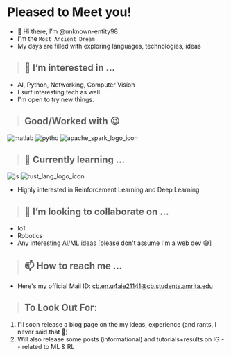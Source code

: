 # Pleased to Meet you!
- 👋 Hi there, I’m @unknown-entity98
- I'm the `Most Ancient Dream`
- My days are filled with exploring languages, technologies, ideas
  
> ## 👀 I’m interested in ...
- AI, Python, Networking, Computer Vision
- I surf interesting tech as well.
- I'm open to try new things.

> ## Good/Worked with 😉

![matlab](https://user-images.githubusercontent.com/97030480/210581871-937c4d08-de98-4a0d-b29f-0b9128994639.jpg)
![pytho](https://user-images.githubusercontent.com/97030480/210581856-0480e5e7-8025-4e9e-be04-d8bf3db6f1d5.jpg)
![apache_spark_logo_icon](https://github.com/unknown-entity98/unknown-entity98/assets/97030480/bfce390b-32bd-4498-a38e-461b3adb7f0a)


> ## 🌱 Currently learning ...
![js](https://user-images.githubusercontent.com/97030480/210581827-6017cfcc-262c-49f4-9a96-bcb8bcdecc85.png)
![rust_lang_logo_icon](https://github.com/unknown-entity98/unknown-entity98/assets/97030480/12fe18ec-d93f-46c0-bf88-e33aa00b19a8)


-  Highly interested in Reinforcement Learning and Deep Learning
  
> ## 💞️ I’m looking to collaborate on ...
- IoT 
- Robotics
- Any interesting AI/ML ideas [please don't assume I'm a web dev 😅]

> ## 📫 How to reach me ... 
- Here's my official Mail ID: cb.en.u4aie21141@cb.students.amrita.edu

> ## To Look Out For:
1. I'll soon release a blog page on the my ideas, experience (and rants, I never said that 🤫)
2. Will also release some posts (informational) and tutorials+results on IG -- related to ML & RL
<!---
unknown-entity98/unknown-entity98 is a ✨ special ✨ repository because its `README.md` (this file) appears on your GitHub profile.
You can click the Preview link to take a look at your changes.
--->

